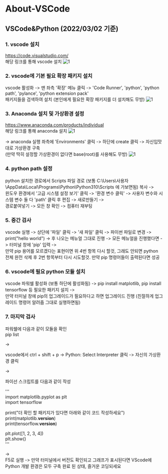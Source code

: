 # About-VSCode


## VSCode&Python (2022/03/02 기준)
### 1. vscode 설치
https://code.visualstudio.com/  
해당 링크를 통해 vscode 설치
![1](https://user-images.githubusercontent.com/17943248/156362609-3846cb14-caa0-4658-8791-c9987543ab5c.png)
  

### 2. vscode에 기본 필요 확장 패키지 설치 
vscode 활성화 -> 맨 좌측 '확장' 메뉴 클릭 -> 'Code Runner', 'python', 'python path', 'pylance', 'python extension pack'  
패키지들을 검색하여 설치 (본인에게 필요한 확장 패키지를 더 설치해도 무방)
![1](https://user-images.githubusercontent.com/17943248/156363027-7974f4c7-5922-4a56-bafc-0e3744c6a2a3.png)


### 3. Anaconda 설치 및 가상환경 설정
https://www.anaconda.com/products/individual  
해당 링크를 통해 anaconda 설치 
![1](https://user-images.githubusercontent.com/17943248/156363359-6b6aa0a8-a5ae-4db9-b624-49e6f6df14da.png)

-> anaconda 실행 좌측에 'Environments' 클릭 -> 하단에 create 클릭 -> 자신입맛대로 가상환경 구축  
(만약 딱히 설정할 가상환경이 없다면 base(root)를 사용해도 무방)
![1](https://user-images.githubusercontent.com/17943248/156363791-1002b207-6165-4a82-a67b-33c94d835ae2.png)


### 4. python path 설정
python 설치한 경로에서 Scripts 파일 경로 (보통 C:\Users\사용자\AppData\Local\Programs\Python\Python310\Scripts 에 가보면됨) 복사 ->  
윈도우 환경에서 '고급 시스템 설정 보기' 클릭 -> '환경 변수 클릭' -> 사용자 변수와 시스템 변수 둘 다 'path' 클릭 후 편집 -> 새로만들기 ->  
경로붙여넣기 -> 모든 창 확인 -> 컴퓨터 재부팅

### 5. 중간 검사
vscode 실행 -> 상단에 '파일' 클릭 -> '새 파일' 클릭 -> 파이썬 파일로 변경 -> print("hello world") -> 후 나오는 메뉴얼 그대로 진행 ->
모든 메뉴얼을 진행했다면 ->
터미널 창에 'pip' 입력 ->   
만약 pip 용어를 모르겠다는 표현이면 위 4번 항목 다시 할것, 그래도 안되면 python 전체 완전 삭제 후 2번 항목부터 다시 시도할것.
만약 pip 명령어들이 출력된다면 성공

### 6. vscode에 필요 python 모듈 설치 
vscode 파워쉘 활성화 (보통 하단에 활성화됨) -> pip install matplotlib, pip install tensorflow 등 필요한 패키지 설치 ->   
만약 터미널 창에 pip의 업그레이드가 필요하다고 하면 업그레이드 진행 (친절하게 업그레이드 명령어 알려줌 그대로 실행하면됨)

### 7. 마지막 검사
파워쉘에 다음과 같이 모듈을 확인  
pip list  

->

vscode에서 ctrl + shift + p -> Python: Select Interpreter 클릭 -> 자신의 가상환경 클릭

->

  
파이선 스크립트를 다음과 같이 작성   

'''  
import matplotlib.pyplot as plt  
import tensorflow  
  
print("더 확인 할 패키지가 있다면 아래와 같이 코드 작성하세요")  
print(matplotlib.__version__)  
print(tensorflow.__version__)  
  
plt.plot([1, 2, 3, 4])  
plt.show()  
'''  

->  
F5로 실행 -> 만약 터미널에서 버전도 확인되고 그래프가 표시된다면 VScode에 Python 개발 환경은 모두 구축 완료 된 상태, 즐거운 코딩되세요
